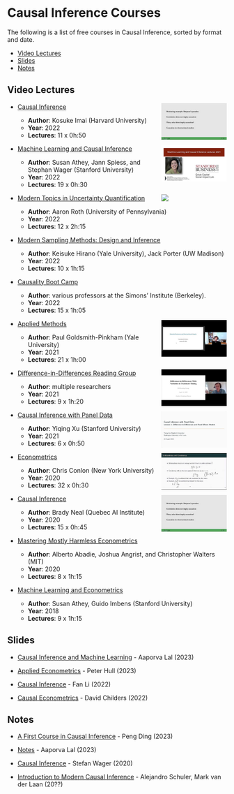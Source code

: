 # Causal Inference Courses

The following is a list of free courses in Causal Inference, sorted by format and date.

- [Video Lectures](#video-lectures)
- [Slides](#slides)
- [Notes](#notes)



## Video Lectures

- [Causal Inference](https://www.youtube.com/@imaikosuke/playlists)<img align="right" width="150" src="img/courses/causal_inference.jpeg">
  - **Author**: Kosuke Imai (Harvard University)
  - **Year**: 2022
  - **Lectures**: 11 x 0h:50

- [Machine Learning and Causal Inference](https://www.youtube.com/playlist?list=PLxq_lXOUlvQAoWZEqhRqHNezS30lI49G-)<img align="right" width="150" src="img/courses/machine_learning_causal_inference.jpeg">
  - **Author**: Susan Athey, Jann Spiess, and Stephan Wager (Stanford University)
  - **Year**: 2022
  - **Lectures**: 19 x 0h:30

- [Modern Topics in Uncertainty Quantification ](https://www.youtube.com/playlist?list=PLlIlhe_rS4U0D3jRXfwTfq3aDngb3w-hU)<img align="right" width="150" src="img/courses/uncertainty_quantification.png">
  - **Author**: Aaron Roth (University of Pennsylvania)
  - **Year**: 2022
  - **Lectures**: 12 x 2h:15

- [Modern Sampling Methods: Design and Inference](https://www.aeaweb.org/conference/cont-ed/2022-webcasts)
  - **Author**: Keisuke Hirano (Yale University), Jack Porter (UW Madison)
  - **Year**: 2022
  - **Lectures**: 10 x 1h:15

- [Causality Boot Camp](https://www.youtube.com/playlist?list=PLgKuh-lKre11SiNLE2BNNg59MGcTCpbQx)
  - **Author**: various professors at the Simons’ Institute (Berkeley).
  - **Year**: 2022
  - **Lectures**: 15 x 1h:05

- [Applied Methods](https://www.youtube.com/playlist?list=PLWWcL1M3lLlojLTSVf2gGYQ_9TlPyPbiJ)<img align="right" width="150" src="img/courses/applied_methods.jpeg">
  - **Author**: Paul Goldsmith-Pinkham (Yale University)
  - **Year**: 2021
  - **Lectures**: 21 x 1h:00

- [Difference-in-Differences Reading Group](https://www.youtube.com/playlist?list=PLVObvb_htcuBt8mV9yNagt7hK9FL5KXeE)<img align="right" width="150" src="img/courses/did_reading_group.jpeg">
  - **Author**: multiple researchers
  - **Year**: 2021
  - **Lectures**: 9 x 1h:20

- [Causal Inference with Panel Data](https://www.youtube.com/playlist?list=PLo0lw6BstMGZQqx_r1GnOETkFYihCgve9)<img align="right" width="150" src="img/courses/causal_inference_panel_data.jpeg">
  - **Author**: Yiqing Xu (Stanford University)
  - **Year**: 2021
  - **Lectures**: 6 x 0h:50

- [Econometrics](https://www.youtube.com/playlist?list=PL_vQFUgojoerLH1AfiBylg_UvbAaRncKx)<img align="right" width="150" src="img/courses/econometrics.jpeg">
  - **Author**: Chris Conlon (New York University)
  - **Year**: 2020
  - **Lectures**: 32 x 0h:30

- [Causal Inference](https://www.youtube.com/playlist?list=PLoazKTcS0Rzb6bb9L508cyJ1z-U9iWkA0)<img align="right" width="150" src="img/courses/causal_inference.jpeg">
  - **Author**: Brady Neal (Quebec AI Institute)
  - **Year**: 2020
  - **Lectures**: 15 x 0h:45

- [Mastering Mostly Harmless Econometrics](https://www.aeaweb.org/conference/cont-ed/2020-webcasts)
  - **Author**: Alberto Abadie, Joshua Angrist, and Christopher Walters (MIT)
  - **Year**: 2020
  - **Lectures**: 8 x 1h:15

- [Machine Learning and Econometrics](https://www.aeaweb.org/conference/cont-ed/2018-webcasts)
  - **Author**: Susan Athey, Guido Imbens (Stanford University)
  - **Year**: 2018
  - **Lectures**: 9 x 1h:15



## Slides

- [Causal Inference and Machine Learning](https://apoorvalal.github.io/talks/2021-GraduateSequenceTeaching/) - Aaporva Lal (2023)

- [Applied Econometrics](https://about.peterhull.net/metrix) - Peter Hull (2023)

- [Causal Inference](https://www2.stat.duke.edu/~fl35/CausalInferenceClass.html) - Fan Li (2022)

- [Causal Econometrics](https://donskerclass.github.io/CausalEconometrics.html) - David Childers (2022)




## Notes

- [A First Course in Causal Inference](https://arxiv.org/pdf/2305.18793.pdf) - Peng Ding (2023)

- [Notes](https://apoorvalal.github.io/methods/tex/notes.pdf) - Aaporva Lal (2023)

- [Causal Inference](https://web.stanford.edu/~swager/stats361.pdf) - Stefan Wager (2020)

- [Introduction to Modern Causal Inference](https://alejandroschuler.github.io/mci/) - Alejandro Schuler, Mark van der Laan (20??)



